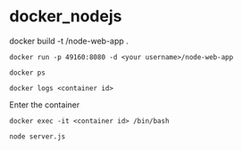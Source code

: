 # docker_nodejs

docker build -t <your username>/node-web-app .

```docker run -p 49160:8080 -d <your username>/node-web-app```

```docker ps```

```docker logs <container id>```

Enter the container

```docker exec -it <container id> /bin/bash```

```node server.js```